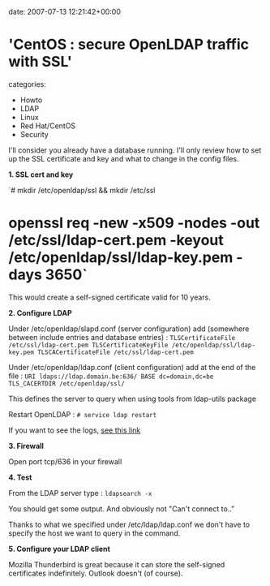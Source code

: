 


date: 2007-07-13 12:21:42+00:00


# 'CentOS : secure OpenLDAP traffic with SSL'

categories:
- Howto
- LDAP
- Linux
- Red Hat/CentOS
- Security


I'll consider you already have a database running.
I'll only review how to set up the SSL certificate and key and what to change in the config files.

<!-- more -->

**1. SSL cert and key**

`# mkdir /etc/openldap/ssl && mkdir /etc/ssl
# openssl req -new -x509 -nodes -out /etc/ssl/ldap-cert.pem -keyout /etc/openldap/ssl/ldap-key.pem -days 3650`

This would create a self-signed certificate valid for 10 years.

**2. Configure LDAP**

Under /etc/openldap/slapd.conf (server configuration) add (somewhere between include entries and database entries) :
`TLSCertificateFile /etc/ssl/ldap-cert.pem
TLSCertificateKeyFile /etc/openldap/ssl/ldap-key.pem
TLSCACertificateFile /etc/ssl/ldap-cert.pem`


Under /etc/openldap/ldap.conf (client configuration) add at the end of the file :
`URI ldaps://ldap.domain.be:636/
BASE dc=domain,dc=be
TLS_CACERTDIR /etc/openldap/ssl/`

This defines the server to query when using tools from ldap-utils package


Restart OpenLDAP :
`# service ldap restart`

If you want to see the logs, [see this link](http://blog.wains.be/post/openldap-log/)

**3. Firewall**

Open port tcp/636 in your firewall

**4. Test**

From the LDAP server type : 
`ldapsearch -x `

You should get some output. And obviously not "Can't connect to.."

Thanks to what we specified under /etc/ldap/ldap.conf we don't have to specify the host we want to query in the command.

**5. Configure your LDAP client**

Mozilla Thunderbird is great because it can store the self-signed certificates indefinitely. Outlook doesn't (of course).




